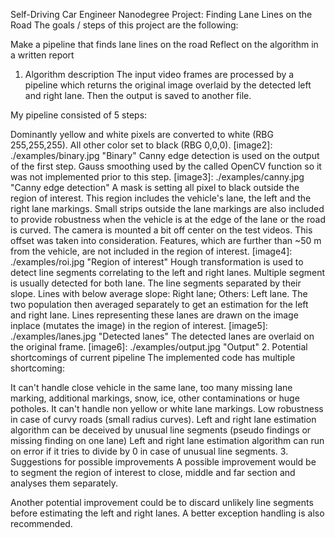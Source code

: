 Self-Driving Car Engineer Nanodegree
Project: Finding Lane Lines on the Road
The goals / steps of this project are the following:

Make a pipeline that finds lane lines on the road
Reflect on the algorithm in a written report
1. Algorithm description
The input video frames are processed by a pipeline which returns the original image overlaid by the detected left and right lane. Then the output is saved to another file.

My pipeline consisted of 5 steps:

Dominantly yellow and white pixels are converted to white (RBG 255,255,255). All other color set to black (RBG 0,0,0). [image2]: ./examples/binary.jpg "Binary"
Canny edge detection is used on the output of the first step. Gauss smoothing used by the called OpenCV function so it was not implemented prior to this step. [image3]: ./examples/canny.jpg "Canny edge detection"
A mask is setting all pixel to black outside the region of interest. This region includes the vehicle's lane, the left and the right lane markings. Small strips outside the lane markings are also included to provide robustness when the vehicle is at the edge of the lane or the road is curved. The camera is mounted a bit off center on the test videos. This offset was taken into consideration. Features, which are further than ~50 m from the vehicle, are not included in the region of interest. [image4]: ./examples/roi.jpg "Region of interest"
Hough transformation is used to detect line segments correlating to the left and right lanes. Multiple segment is usually detected for both lane. The line segments separated by their slope. Lines with below average slope: Right lane; Others: Left lane. The two population then averaged separately to get an estimation for the left and right lane. Lines representing these lanes are drawn on the image inplace (mutates the image) in the region of interest. [image5]: ./examples/lanes.jpg "Detected lanes"
The detected lanes are overlaid on the original frame. [image6]: ./examples/output.jpg "Output"
2. Potential shortcomings of current pipeline
The implemented code has multiple shortcoming:

It can't handle close vehicle in the same lane, too many missing lane marking, additional markings, snow, ice, other contaminations or huge potholes.
It can't handle non yellow or white lane markings.
Low robustness in case of curvy roads (small radius curves).
Left and right lane estimation algorithm can be deceived by unusual line segments (pseudo findings or missing finding on one lane)
Left and right lane estimation algorithm can run on error if it tries to divide by 0 in case of unusual line segments.
3. Suggestions for possible improvements
A possible improvement would be to segment the region of interest to close, middle and far section and analyses them separately.

Another potential improvement could be to discard unlikely line segments before estimating the left and right lanes. A better exception handling is also recommended.
